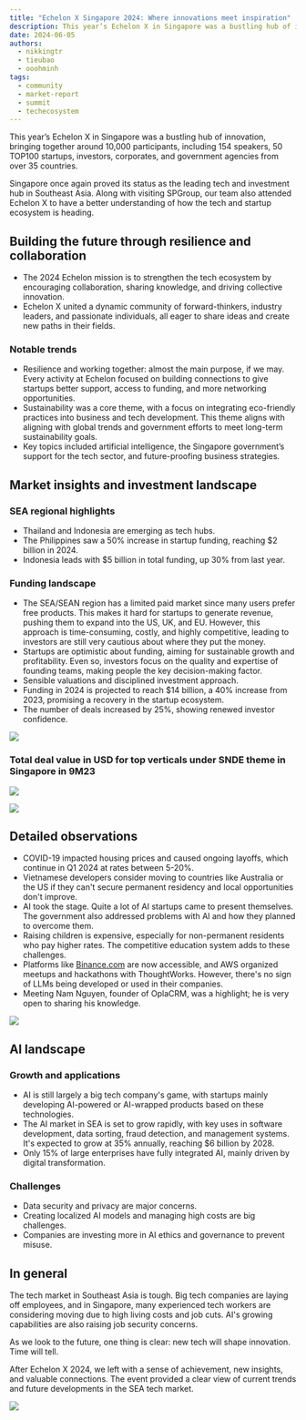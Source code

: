 ```yaml
---
title: "Echelon X Singapore 2024: Where innovations meet inspiration"
description: This year’s Echelon X in Singapore was a bustling hub of innovation, bringing together around 10,000 participants. Along with visiting SPGroup, our team also attended Echelon X to have a better understanding of how the tech and startup ecosystem is heading.
date: 2024-06-05
authors:
  - nikkingtr
  - tieubao
  - ooohminh
tags:
  - community
  - market-report
  - summit
  - techecosystem
---
```


This year’s Echelon X in Singapore was a bustling hub of innovation, bringing together around 10,000 participants, including 154 speakers, 50 TOP100 startups, investors, corporates, and government agencies from over 35 countries.

Singapore once again proved its status as the leading tech and investment hub in Southeast Asia. Along with visiting SPGroup, our team also attended Echelon X to have a better understanding of how the tech and startup ecosystem is heading.

## Building the future through resilience and collaboration

- The 2024 Echelon mission is to strengthen the tech ecosystem by encouraging collaboration, sharing knowledge, and driving collective innovation.
- Echelon X united a dynamic community of forward-thinkers, industry leaders, and passionate individuals, all eager to share ideas and create new paths in their fields.

### Notable trends

- Resilience and working together: almost the main purpose, if we may. Every activity at Echelon focused on building connections to give startups better support, access to funding, and more networking opportunities.
- Sustainability was a core theme, with a focus on integrating eco-friendly practices into business and tech development. This theme aligns with aligning with global trends and government efforts to meet long-term sustainability goals.
- Key topics included artificial intelligence, the Singapore government’s support for the tech sector, and future-proofing business strategies.

## Market insights and investment landscape

### SEA regional highlights

- Thailand and Indonesia are emerging as tech hubs.
- The Philippines saw a 50% increase in startup funding, reaching $2 billion in 2024.
- Indonesia leads with $5 billion in total funding, up 30% from last year.

### Funding landscape

- The SEA/SEAN region has a limited paid market since many users prefer free products. This makes it hard for startups to generate revenue, pushing them to expand into the US, UK, and EU. However, this approach is time-consuming, costly, and highly competitive, leading to investors are still very cautious about where they put the money.
- Startups are optimistic about funding, aiming for sustainable growth and profitability. Even so, investors focus on the quality and expertise of founding teams, making people the key decision-making factor.
- Sensible valuations and disciplined investment approach.
- Funding in 2024 is projected to reach $14 billion, a 40% increase from 2023, promising a recovery in the startup ecosystem.
- The number of deals increased by 25%, showing renewed investor confidence.

![](assets/echelon-x-singapore-2024-where-innovations-meet-inspiration_echelon-x-summit-recap_echelon-recap-funding-deal.webp)

### Total deal value in USD for top verticals under SNDE theme in Singapore in 9M23

![](assets/echelon-x-singapore-2024-where-innovations-meet-inspiration_echelon-x-summit-recap_echelon-recap-top-snde-sectors.webp)

![](assets/echelon-x-singapore-2024-where-innovations-meet-inspiration_echelon-x-summit-recap_echelon-recap-top-20.webp)

## Detailed observations

- COVID-19 impacted housing prices and caused ongoing layoffs, which continue in Q1 2024 at rates between 5-20%.
- Vietnamese developers consider moving to countries like Australia or the US if they can't secure permanent residency and local opportunities don't improve.
- AI took the stage. Quite a lot of AI startups came to present themselves. The government also addressed problems with AI and how they planned to overcome them.
- Raising children is expensive, especially for non-permanent residents who pay higher rates. The competitive education system adds to these challenges.
- Platforms like [Binance.com](http://binance.com/) are now accessible, and AWS organized meetups and hackathons with ThoughtWorks. However, there's no sign of LLMs being developed or used in their companies.
- Meeting Nam Nguyen, founder of OplaCRM, was a highlight; he is very open to sharing his knowledge.

![](assets/echelon-x-singapore-2024-where-innovations-meet-inspiration_echelon-x-summit-recap_echelon-recap-2.webp)

## AI landscape

### Growth and applications

- AI is still largely a big tech company's game, with startups mainly developing AI-powered or AI-wrapped products based on these technologies.
- The AI market in SEA is set to grow rapidly, with key uses in software development, data sorting, fraud detection, and management systems. It's expected to grow at 35% annually, reaching $6 billion by 2028.
- Only 15% of large enterprises have fully integrated AI, mainly driven by digital transformation.

### Challenges

- Data security and privacy are major concerns.
- Creating localized AI models and managing high costs are big challenges.
- Companies are investing more in AI ethics and governance to prevent misuse.

## In general

The tech market in Southeast Asia is tough. Big tech companies are laying off employees, and in Singapore, many experienced tech workers are considering moving due to high living costs and job cuts. AI's growing capabilities are also raising job security concerns.

As we look to the future, one thing is clear: new tech will shape innovation. Time will tell.

After Echelon X 2024, we left with a sense of achievement, new insights, and valuable connections. The event provided a clear view of current trends and future developments in the SEA tech market.

![](assets/echelon-x-singapore-2024-where-innovations-meet-inspiration_echelon-x-summit-recap_echelon-recap.webp)
